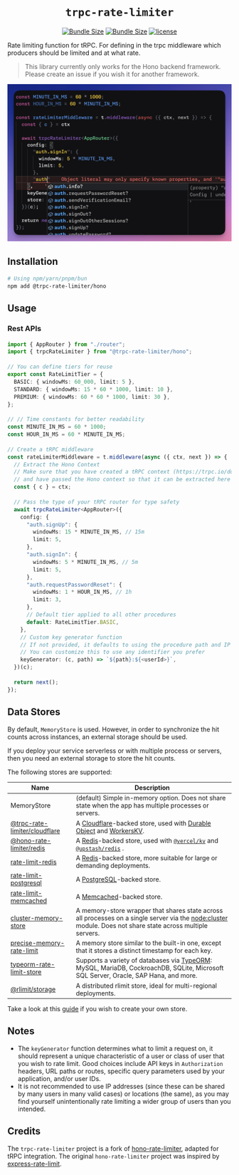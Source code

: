 <h1 align="center"> <code>trpc-rate-limiter</code> </h1>

<div align="center">

[![Bundle Size](https://img.shields.io/bundlephobia/min/@trpc-rate-limiter/hono@0.1.2)](https://bundlephobia.com/result?p=@trpc-rate-limiter/hono@0.1.2)
[![Bundle Size](https://img.shields.io/bundlephobia/minzip/@trpc-rate-limiter/hono@0.1.2)](https://bundlephobia.com/result?p=@trpc-rate-limiter/hono@0.1.2)
[![license](https://img.shields.io/npm/l/@trpc-rate-limiter/hono@0.1.2)](LICENSE)

</div>

Rate limiting function for tRPC. For defining in the trpc middleware which producers should be limited and at what rate.

> This library currently only works for the Hono backend framework. Please create an issue if you wish it for another framework.

[![Video-Vorschau](https://github.com/j3sch/tRPC-rate-limiter/blob/main/images/trpc-rate-limiter-demo.png)](https://youtu.be/k722Aca4zp4)

## Installation

```sh
# Using npm/yarn/pnpm/bun
npm add @trpc-rate-limiter/hono
```

## Usage

### Rest APIs

```ts
import { AppRouter } from "./router";
import { trpcRateLimiter } from "@trpc-rate-limiter/hono";

// You can define tiers for reuse
export const RateLimitTier = {
  BASIC: { windowMs: 60_000, limit: 5 },
  STANDARD: { windowMs: 15 * 60 * 1000, limit: 10 },
  PREMIUM: { windowMs: 60 * 60 * 1000, limit: 30 },
};

// // Time constants for better readability
const MINUTE_IN_MS = 60 * 1000;
const HOUR_IN_MS = 60 * MINUTE_IN_MS;

// Create a tRPC middleware
const rateLimiterMiddleware = t.middleware(async ({ ctx, next }) => {
  // Extract the Hono Context
  // Make sure that you have created a tRPC context (https://trpc.io/docs/server/context)
  // and have passed the Hono context so that it can be extracted here
  const { c } = ctx;

  // Pass the type of your tRPC router for type safety
  await trpcRateLimiter<AppRouter>({
    config: {
      "auth.signUp": {
        windowMs: 15 * MINUTE_IN_MS, // 15m
        limit: 5,
      },
      "auth.signIn": {
        windowMs: 5 * MINUTE_IN_MS, // 5m
        limit: 5,
      },
      "auth.requestPasswordReset": {
        windowMs: 1 * HOUR_IN_MS, // 1h
        limit: 3,
      },
      // Default tier applied to all other procedures
      default: RateLimitTier.BASIC,
    },
    // Custom key generator function
    // If not provided, it defaults to using the procedure path and IP
    // You can customize this to use any identifier you prefer
    keyGenerator: (c, path) => `${path}:${<userId>}`,
  })(c);

  return next();
});
```

## Data Stores

By default, `MemoryStore` is used. However, in order to synchronize the hit counts across instances, an external storage should be used.

If you deploy your service serverless or with multiple process or servers, then you need an external storage to store the hit counts.

The following stores are supported:

| Name                                                                               | Description                                                                                                                                                                                        |
| ---------------------------------------------------------------------------------- | -------------------------------------------------------------------------------------------------------------------------------------------------------------------------------------------------- |
| MemoryStore                                                                        | (default) Simple in-memory option. Does not share state when the app has multiple processes or servers.                                                                                            |
| [@trpc-rate-limiter/cloudflare](https://www.npm.im/@trpc-rate-limiter/cloudflare)  | A [Cloudflare](https://www.cloudflare.com/)-backed store, used with [Durable Object](https://developers.cloudflare.com/durable-objects/) and [WorkersKV](https://developers.cloudflare.com/kv/).   |
| [@hono-rate-limiter/redis](https://www.npm.im/@hono-rate-limiter/redis)            | A [Redis](https://redis.io/)-backed store, used with [`@vercel/kv`](https://www.npmjs.com/package/@vercel/kv) and [`@upstash/redis`](https://www.npmjs.com/package/@upstash/redis) .               |
| [rate-limit-redis](https://npm.im/rate-limit-redis)                                | A [Redis](https://redis.io/)-backed store, more suitable for large or demanding deployments.                                                                                                       |
| [rate-limit-postgresql](https://www.npm.im/@acpr/rate-limit-postgresql)            | A [PostgreSQL](https://www.postgresql.org/)-backed store.                                                                                                                                          |
| [rate-limit-memcached](https://npmjs.org/package/rate-limit-memcached)             | A [Memcached](https://memcached.org/)-backed store.                                                                                                                                                |
| [cluster-memory-store](https://npm.im/@express-rate-limit/cluster-memory-store)    | A memory-store wrapper that shares state across all processes on a single server via the [node:cluster](https://nodejs.org/api/cluster.html) module. Does not share state across multiple servers. |
| [precise-memory-rate-limit](https://www.npm.im/precise-memory-rate-limit)          | A memory store similar to the built-in one, except that it stores a distinct timestamp for each key.                                                                                               |
| [typeorm-rate-limit-store](https://www.npmjs.com/package/typeorm-rate-limit-store) | Supports a variety of databases via [TypeORM](https://typeorm.io/): MySQL, MariaDB, CockroachDB, SQLite, Microsoft SQL Server, Oracle, SAP Hana, and more.                                         |
| [@rlimit/storage](https://www.npmjs.com/package/@rlimit/storage)                   | A distributed rlimit store, ideal for multi-regional deployments.                                                                                                                                  |

Take a look at this [guide](https://express-rate-limit.mintlify.app/guides/creating-a-store) if you wish to create your own store.

## Notes

- The `keyGenerator` function determines what to limit a request on, it should represent a unique characteristic of a user or class of user that you wish to rate limit. Good choices include API keys in `Authorization` headers, URL paths or routes, specific query parameters used by your application, and/or user IDs.
- It is not recommended to use IP addresses (since these can be shared by many users in many valid cases) or locations (the same), as you may find yourself unintentionally rate limiting a wider group of users than you intended.

## Credits

The `trpc-rate-limiter` project is a fork of [hono-rate-limiter](https://github.com/rhinobase/hono-rate-limiter), adapted for tRPC integration. The original `hono-rate-limiter` project was inspired by [express-rate-limit](https://github.com/express-rate-limit/express-rate-limit).
